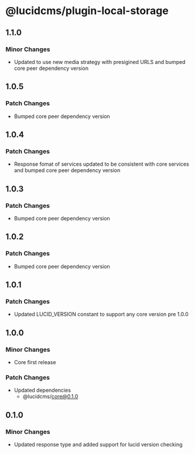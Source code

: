 # @lucidcms/plugin-local-storage

## 1.1.0

### Minor Changes

- Updated to use new media strategy with presigined URLS and bumped core peer dependency version

## 1.0.5

### Patch Changes

- Bumped core peer dependency version

## 1.0.4

### Patch Changes

- Response fomat of services updated to be consistent with core services and bumped core peer dependency version

## 1.0.3

### Patch Changes

- Bumped core peer dependency version

## 1.0.2

### Patch Changes

- Bumped core peer dependency version

## 1.0.1

### Patch Changes

- Updated LUCID_VERSION constant to support any core version pre 1.0.0

## 1.0.0

### Minor Changes

- Core first release

### Patch Changes

- Updated dependencies
  - @lucidcms/core@0.1.0

## 0.1.0

### Minor Changes

- Updated response type and added support for lucid version checking
